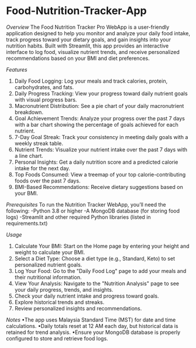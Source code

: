 # Food-Nutrition-Tracker-App
*Overview*
The Food Nutrition Tracker Pro WebApp is a user-friendly application designed to help you monitor and analyze your daily food intake, track progress toward your dietary goals, and gain insights into your nutrition habits. Built with Streamlit, this app provides an interactive interface to log food, visualize nutrient trends, and receive personalized recommendations based on your BMI and diet preferences.

*Features*
1. Daily Food Logging: Log your meals and track calories, protein, carbohydrates, and fats.
2. Daily Progress Tracking: View your progress toward daily nutrient goals with visual progress bars.
3. Macronutrient Distribution: See a pie chart of your daily macronutrient breakdown.
4. Goal Achievement Trends: Analyze your progress over the past 7 days with a bar chart showing the percentage of goals achieved for each nutrient.
5. 7-Day Goal Streak: Track your consistency in meeting daily goals with a weekly streak table.
6. Nutrient Trends: Visualize your nutrient intake over the past 7 days with a line chart.
7. Personal Insights: Get a daily nutrition score and a predicted calorie intake for the next day.
8. Top Foods Consumed: View a treemap of your top calorie-contributing foods over the past 7 days.
9. BMI-Based Recommendations: Receive dietary suggestions based on your BMI.

*Prerequisites*
To run the Nutrition Tracker WebApp, you’ll need the following:
-Python 3.8 or higher
-A MongoDB database (for storing food logs)
-Streamlit and other required Python libraries (listed in requirements.txt)

*Usage*
1. Calculate Your BMI: Start on the Home page by entering your height and weight to calculate your BMI.
2. Select a Diet Type: Choose a diet type (e.g., Standard, Keto) to set personalized nutrient goals.
3. Log Your Food: Go to the "Daily Food Log" page to add your meals and their nutritional information.
4. View Your Analysis: Navigate to the "Nutrition Analysis" page to see your daily progress, trends, and insights.
5. Check your daily nutrient intake and progress toward goals.
6. Explore historical trends and streaks.
7. Review personalized insights and recommendations.

*Notes*
•The app uses Malaysia Standard Time (MST) for date and time calculations.
•Daily totals reset at 12 AM each day, but historical data is retained for trend analysis.
•Ensure your MongoDB database is properly configured to store and retrieve food logs.
